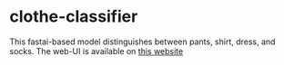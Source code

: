 # clothe-classifier
This fastai-based model distinguishes between pants, shirt, dress, and socks. The web-UI is available on [this website](https://huggingface.co/spaces/tompham97/clothe-identifier)
